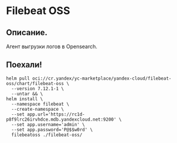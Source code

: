 # Filebeat OSS

## Описание.
Агент выгрузки логов в Opensearch.

## Поехали!
```
helm pull oci://cr.yandex/yc-marketplace/yandex-cloud/filebeat-oss/chart/filebeat-oss \
  --version 7.12.1-1 \
  --untar && \
helm install \
  --namespace filebeat \
  --create-namespace \
  --set app.url='https://rc1d-p8f9lrc26irvhdce.mdb.yandexcloud.net:9200' \
  --set app.username='admin' \
  --set app.password='P@$$w0rd' \
  filebeatoss ./filebeat-oss/
```
